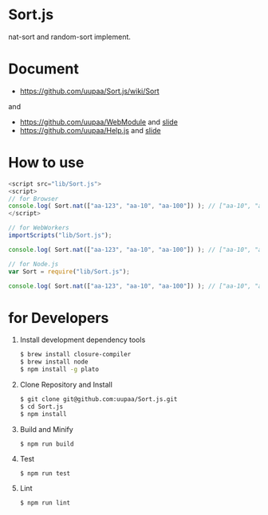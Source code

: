 Sort.js
==========

nat-sort and random-sort implement.

# Document

- https://github.com/uupaa/Sort.js/wiki/Sort

and

- https://github.com/uupaa/WebModule and [slide](http://uupaa.github.io/Slide/slide/WebModule/index.html)
- https://github.com/uupaa/Help.js and [slide](http://uupaa.github.io/Slide/slide/Help.js/index.html)

# How to use

```js
<script src="lib/Sort.js">
<script>
// for Browser
console.log( Sort.nat(["aa-123", "aa-10", "aa-100"]) ); // ["aa-10", "aa-100", "aa-123"]
</script>
```

```js
// for WebWorkers
importScripts("lib/Sort.js");

console.log( Sort.nat(["aa-123", "aa-10", "aa-100"]) ); // ["aa-10", "aa-100", "aa-123"]
```

```js
// for Node.js
var Sort = require("lib/Sort.js");

console.log( Sort.nat(["aa-123", "aa-10", "aa-100"]) ); // ["aa-10", "aa-100", "aa-123"]
```

# for Developers

1. Install development dependency tools

    ```sh
    $ brew install closure-compiler
    $ brew install node
    $ npm install -g plato
    ```

2. Clone Repository and Install

    ```sh
    $ git clone git@github.com:uupaa/Sort.js.git
    $ cd Sort.js
    $ npm install
    ```

3. Build and Minify

    `$ npm run build`

4. Test

    `$ npm run test`

5. Lint

    `$ npm run lint`


